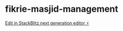 # fikrie-masjid-management

[Edit in StackBlitz next generation editor ⚡️](https://stackblitz.com/~/github.com/nuzulfikrie/fikrie-masjid-management)
